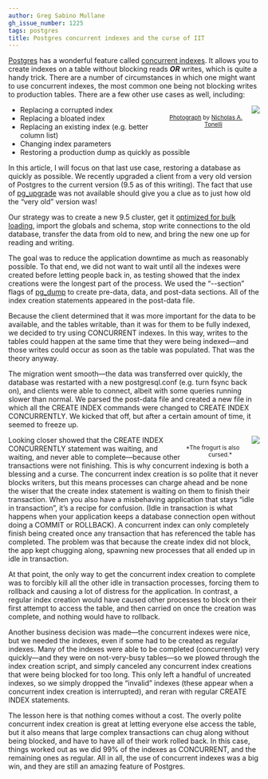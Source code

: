 ```yaml
---
author: Greg Sabino Mullane
gh_issue_number: 1225
tags: postgres
title: Postgres concurrent indexes and the curse of IIT
---
```

[Postgres](http://postgres.org) has a wonderful feature called [concurrent indexes](http://www.postgresql.org/docs/current/static/sql-createindex.html#SQL-CREATEINDEX-CONCURRENTLY). It allows you to create indexes on a table without blocking reads ***OR*** writes, which is quite a handy trick. There are a number of circumstances in which one might want to use concurrent indexes, the most common one being not blocking writes to production tables. There are a few other use cases as well, including:

<div class="separator" style="clear: both; float: right; text-align: center;"><a href="/blog/2016/04/28/postgres-concurrent-indexes-and-curse/image-0.jpeg" imageanchor="1" style="clear: right; float: right; margin-bottom: 1em; margin-left: 1em;"><img src="/blog/2016/04/28/postgres-concurrent-indexes-and-curse/image-0.jpeg"/></a><br/><small><a href="https://flic.kr/p/m8ckHX">Photograph</a> by <a href="https://www.flickr.com/photos/nicholas_t/">Nicholas A. Tonelli</a></small></div>

- Replacing a corrupted index
- Replacing a bloated index
- Replacing an existing index (e.g. better column list)
- Changing index parameters
- Restoring a production dump as quickly as possible

In this article, I will focus on that last use case, restoring a database as quickly as possible. We recently upgraded a client from a very old version of Postgres to the current version (9.5 as of this writing). The fact that use of [pg_upgrade](http://www.postgresql.org/docs/current/static/pgupgrade.html) was not available should give you a clue as to just how old the “very old” version was!

Our strategy was to create a new 9.5 cluster, get it [optimized for bulk loading](http://www.postgresql.org/docs/current/static/populate.html), import the globals and schema, stop write connections to the old database, transfer the data from old to new, and bring the new one up for reading and writing.

The goal was to reduce the application downtime as much as reasonably possible. To that end, we did not want to wait until all the indexes were created before letting people back in, as testing showed that the index creations were the longest part of the process. We used the “--section” flags of [pg_dump](http://www.postgresql.org/docs/current/static/app-pgdump.html) to create pre-data, data, and post-data sections. All of the index creation statements appeared in the post-data file.

Because the client determined that it was more important for the data to be available, and the tables writable, than it was for them to be fully indexed, we decided to try using CONCURRENT indexes. In this way, writes to the tables could happen at the same time that they were being indexed—and those writes could occur as soon as the table was populated. That was the theory anyway.

The migration went smooth—the data was transferred over quickly, the database was restarted with a new postgresql.conf (e.g. turn fsync back on), and clients were able to connect, albeit with some queries running slower than normal. We parsed the post-data file and created a new file in which all the CREATE INDEX commands were changed to CREATE INDEX CONCURRENTLY. We kicked that off, but after a certain amount of time, it seemed to freeze up.

<div class="separator" style="clear: both; float: right; text-align: center;"><a href="/blog/2016/04/28/postgres-concurrent-indexes-and-curse/image-1.png" imageanchor="1" style="clear: right; float: right; margin-bottom: 1em; margin-left: 1em;"><img id="gtsm.com/cursed_frogurt.png" src="/blog/2016/04/28/postgres-concurrent-indexes-and-curse/image-1.png"/></a><br/><small>*The frogurt is also cursed.*</small></div>

Looking closer showed that the CREATE INDEX CONCURRENTLY statement was waiting, and waiting, and never able to complete—because other transactions were not finishing. This is why concurrent indexing is both a blessing and a curse. The concurrent index creation is so polite that it never blocks writers, but this means processes can charge ahead and be none the wiser that the create index statement is waiting on them to finish their transaction. When you also have a misbehaving application that stays “idle in transaction”, it’s a recipe for confusion. (Idle in transaction is what happens when your application keeps a database connection open without doing a COMMIT or ROLLBACK). A concurrent index can only completely finish being created once any transaction that has referenced the table has completed. The problem was that because the create index did not block, the app kept chugging along, spawning new processes that all ended up in idle in transaction.

At that point, the only way to get the concurrent index creation to complete was to forcibly kill all the other idle in transaction processes, forcing them to rollback and causing a lot of distress for the application. In contrast, a regular index creation would have caused other processes to block on their first attempt to access the table, and then carried on once the creation was complete, and nothing would have to rollback.

Another business decision was made—the concurrent indexes were nice, but we needed the indexes, even if some had to be created as regular indexes. Many of the indexes were able to be completed (concurrently) very quickly—and they were on not-very-busy tables—so we plowed through the index creation script, and simply canceled any concurrent index creations that were being blocked for too long. This only left a handful of uncreated indexes, so we simply dropped the “invalid” indexes (these appear when a concurrent index creation is interrupted), and reran with regular CREATE INDEX statements.

The lesson here is that nothing comes without a cost. The overly polite concurrent index creation is great at letting everyone else access the table, but it also means that large complex transactions can chug along without being blocked, and have to have all of their work rolled back. In this case, things worked out as we did 99% of the indexes as CONCURRENT, and the remaining ones as regular. All in all, the use of concurrent indexes was a big win, and they are still an amazing feature of Postgres.
